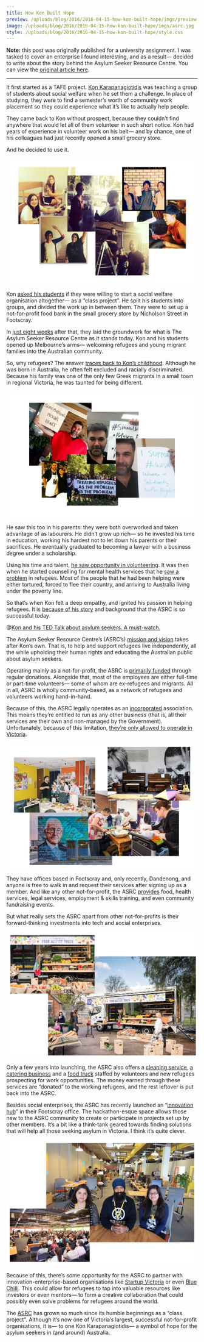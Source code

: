 ```yaml
---
title: How Kon Built Hope
preview: /uploads/blog/2016/2016-04-15-how-kon-built-hope/imgs/preview.jpg
image: /uploads/blog/2016/2016-04-15-how-kon-built-hope/imgs/asrc.jpg
style: /uploads/blog/2016/2016-04-15-how-kon-built-hope/style.css
---
```


**Note:** this post was originally published for a university assignment. I was tasked to cover an enterprise I found interesting, and as a result— decided to write about the story behind the Asylum Seeker Resource Centre. You can view the [original article here](http://cjmlgrto.tumblr.com/post/142767920215/how-kon-built-hope).

---

It first started as a TAFE project. [Kon Karapanagiotidis](https://twitter.com/Kon__K) was teaching a group of students about social welfare when he set them a challenge. In place of studying, they were to find a semester’s worth of community work placement so they could experience what it’s like to actually help people.

They came back to Kon without prospect, because they couldn’t find anywhere that would let all of them volunteer in such short notice. Kon had years of experience in volunteer work on his belt— and by chance, one of his colleagues had just recently opened a small grocery store.

And he decided to use it.

![Students volunteering](/uploads/blog/2016/2016-04-15-how-kon-built-hope/imgs/students.jpg)

Kon [asked his students](https://soundcloud.com/asrc-2/kons-interview-bbc-world) if they were willing to start a social welfare organisation altogether— as a “class project”. He split his students into groups, and divided the work up in between them. They were to set up a not-for-profit food bank in the small grocery store by Nicholson Street in Footscray.

In [just eight weeks](http://rightnow.org.au/topics/asylum-seekers/interview-with-kon-karapanagiotidis/) after that, they laid the groundwork for what is The Asylum Seeker Resource Centre as it stands today. Kon and his students opened up Melbourne’s arms— welcoming refugees and young migrant families into the Australian community.

So, why refugees? The answer [traces back to Kon’s childhood]((http://www.dumbofeather.com/conversation/kon-karapanagiotidis-has-pathos/)). Although he was born in Australia, he often felt excluded and racially discriminated. Because his family was one of the only few Greek migrants in a small town in regional Victoria, he was taunted for being different.

![Kon and some of his posts on social media](/uploads/blog/2016/2016-04-15-how-kon-built-hope/imgs/kon_support.jpg)

He saw this too in his parents: they were both overworked and taken advantage of as labourers. He didn’t grow up rich— so he invested his time in education, working his hardest not to let down his parents or their sacrifices. He eventually graduated to becoming a lawyer with a business degree under a scholarship.

Using his time and talent, [he saw opportunity in volunteering](https://au.linkedin.com/in/kon-karapanagiotidis-oam-56ab5037). It was then when he started counselling for mental health services that he [saw a problem](http://www.asrc.org.au/wp-content/uploads/2013/07/MythBusterJuly2013FINAL.pdf) in refugees. Most of the people that he had been helping were either tortured, forced to flee their country, and arriving to Australia living under the poverty line.

So that’s when Kon felt a deep empathy, and ignited his passion in helping refugees. It is [because of his story](https://www.youtube.com/watch?v=oGhZwpa-H14) and background that the ASRC is so successful today.

@[Kon and his TED Talk about asylum seekers. A must-watch.](https://youtu.be/oGhZwpa-H14)

The Asylum Seeker Resource Centre’s (ASRC’s) [mission and vision](http://www.asrc.org.au/about-us/vision-value/) takes after Kon’s own. That is, to help and support refugees live independently, all the while upholding their human rights and educating the Australian public about asylum seekers.

Operating mainly as a not-for-profit, the ASRC is [primarily funded](http://www.asrc.org.au/wp-content/uploads/2013/07/ASRC-Annual-Report-low-res_reducedfilesize.pdf) through regular donations. Alongside that, most of the employees are either full-time or part-time volunteers— some of whom are ex-refugees and migrants. All in all, ASRC is wholly community-based, as a network of refugees and volunteers working hand-in-hand.

Because of this, the ASRC legally operates as an [incorporated](http://www.abr.business.gov.au/EntityTypeDescription.aspx?Id=00017) association. This means they’re entitled to run as any other business (that is, all their services are their own and non-managed by the Government). Unfortunately, because of this limitation, [they’re only allowed to operate in Victoria](http://www.asic.gov.au/for-business/starting-a-company/how-to-start-a-company/registering-not-for-profit-or-charitable-organisations/).

![The Footscray Office](/uploads/blog/2016/2016-04-15-how-kon-built-hope/imgs/asrc.jpg)

They have offices based in Footscray and, only recently, Dandenong, and anyone is free to walk in and request their services after signing up as a member. And like any other not-for-profit, the ASRC [provides](http://www.asrc.org.au/home/our-services/) food, health services, legal services, employment & skills training, and even community fundraising events.

But what really sets the ASRC apart from other not-for-profits is their forward-thinking investments into tech and social enterprises.

![ASRC's Food Justice Truck](/uploads/blog/2016/2016-04-15-how-kon-built-hope/imgs/truck.jpg)

Only a few years into launching, the ASRC also offers a [cleaning service](http://www.asset.asrc.org.au/engage/asrc-cleaning/), [a catering business](http://www.catering.asrc.org.au) and a [food truck](http://www.asrc.org.au/foodjustice/) staffed by volunteers and new refugees prospecting for work opportunities. The money earned through these services are “donated” to the working refugees, and the rest leftover is put back into the ASRC.

Besides social enterprises, the ASRC has recently launched an “[innovation hub](http://www.asrc.org.au/2015/09/02/hub-at-heart-of-change/)” in their Footscray office. The hackathon-esque space allows those new to the ASRC community to create or participate in projects set up by other members. It’s a bit like a think-tank geared towards finding solutions that will help all those seeking asylum in Victoria. I think it’s quite clever.

![Pitch nights at the ASRC could really use some angel investors.](/uploads/blog/2016/2016-04-15-how-kon-built-hope/imgs/innovation.jpg)

Because of this, there’s some opportunity for the ASRC to partner with innovation-enterprise-based organisations like [Startup Victoria](https://startupvictoria.com.au) or even [Blue Chilli](https://www.bluechilli.com). This could allow for refugees to tap into valuable resources like investors or even mentors— to form a creative collaboration that could possibly even solve problems for refugees around the world.

The [ASRC](https://www.asrc.org.au) has grown so much since its humble beginnings as a “class project”. Although it’s now one of Victoria’s largest, successful not-for-profit organisations, it is— to one Kon Karapanagiotidis— a symbol of hope for the asylum seekers in (and around) Australia.

